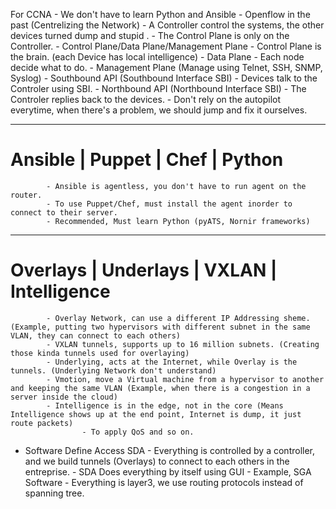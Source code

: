 For CCNA
		- We don't have to learn Python and Ansible
		- Openflow in the past (Centrelizing the Network)
				- A Controller control the systems, the other devices turned dump and stupid .
				- The Control Plane is only on the Controller.
		- Control Plane/Data Plane/Management Plane
				- Control Plane is the brain. (each Device has local intelligence)
				- Data Plane
				- Each node decide what to do.
				- Management Plane (Manage using Telnet, SSH, SNMP, Syslog)
		- Southbound API (Southbound Interface SBI)
				- Devices talk to the Controler using SBI.
		- Northbound API (Northbound Interface SBI)
				- The Controler replies back to the devices.
		- Don't rely on the autopilot everytime, when there's a problem, we should jump and fix it ourselves.

***

# Ansible | Puppet | Chef | Python

			- Ansible is agentless, you don't have to run agent on the router. 
			- To use Puppet/Chef, must install the agent inorder to connect to their server.
			- Recommended, Must learn Python (pyATS, Nornir frameworks)

***

# Overlays | Underlays | VXLAN | Intelligence

			- Overlay Network, can use a different IP Addressing sheme. (Example, putting two hypervisors with different subnet in the same VLAN, they can connect to each others)
			- VXLAN tunnels, supports up to 16 million subnets. (Creating those kinda tunnels used for overlaying)
			- Underlying, acts at the Internet, while Overlay is the tunnels. (Underlying Network don't understand)
			- Vmotion, move a Virtual machine from a hypervisor to another and keeping the same VLAN (Example, when there is a congestion in a server inside the cloud)
			- Intelligence is in the edge, not in the core (Means Intelligence shows up at the end point, Internet is dump, it just route packets)
					- To apply QoS and so on.

- Software Define Access SDA
			- Everything is controlled by a controller, and we build tunnels (Overlays) to connect to each others in the entreprise.
			- SDA Does everything by itself using GUI
			- Example, SGA Software
			- Everything is layer3, we use routing protocols instead of spanning tree.

